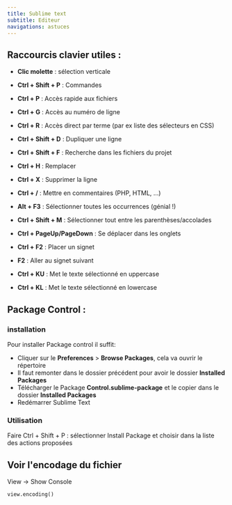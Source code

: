 ```yaml
---
title: Sublime text
subtitle: Editeur
navigations: astuces
---
```



## Raccourcis clavier utiles :

* **Clic molette** : sélection verticale

* **Ctrl + Shift + P**  : Commandes

* **Ctrl + P**          : Accès rapide aux fichiers

* **Ctrl + G** : Accès au numéro de ligne

* **Ctrl + R** : Accès direct par terme (par ex liste des sélecteurs en CSS)

* **Ctrl + Shift + D** : Dupliquer une ligne

* **Ctrl + Shift + F** : Recherche dans les fichiers du projet

* **Ctrl + H** : Remplacer

* **Ctrl + X** : Supprimer la ligne

* **Ctrl + /** : Mettre en commentaires (PHP, HTML, …)

* **Alt + F3** : Sélectionner toutes les occurrences (génial !)

* **Ctrl + Shift + M** : Sélectionner tout entre les parenthèses/accolades

* **Ctrl + PageUp/PageDown** : Se déplacer dans les onglets

* **Ctrl + F2** : Placer un signet

* **F2** : Aller au signet suivant

* **Ctrl + KU** : Met le texte sélectionné en uppercase

* **Ctrl + KL** : Met le texte sélectionné en lowercase


## Package Control :

### installation
Pour installer Package control il suffit:

* Cliquer sur le **Preferences**  > **Browse Packages**, cela va ouvrir le répertoire
* Il faut remonter dans le dossier précédent pour avoir le dossier **Installed Packages**
* Télécharger le  Package **Control.sublime-package** et le copier dans le dossier **Installed Packages**
* Redémarrer Sublime Text

### Utilisation
Faire Ctrl + Shift + P : sélectionner Install Package et choisir dans la liste des actions proposées

## Voir l'encodage du fichier
View -> Show Console 

    view.encoding()
